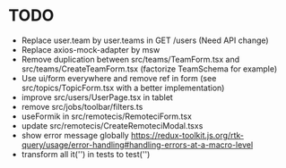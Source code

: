 # TODO

- Replace user.team by user.teams in GET /users (Need API change)
- Replace axios-mock-adapter by msw
- Remove duplication between src/teams/TeamForm.tsx and src/teams/CreateTeamForm.tsx (factorize TeamSchema for example)
- Use ui/form everywhere and remove ref in form (see src/topics/TopicForm.tsx with a better implementation)
- improve src/users/UserPage.tsx in tablet
- remove src/jobs/toolbar/filters.ts
- useFormik in src/remotecis/RemoteciForm.tsx
- update src/remotecis/CreateRemoteciModal.tsxs
- show error message globally https://redux-toolkit.js.org/rtk-query/usage/error-handling#handling-errors-at-a-macro-level
- transform all it('') in tests to test('')